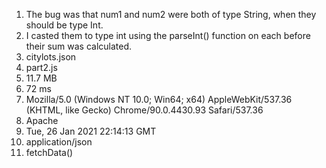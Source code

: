 1. The bug was that num1 and num2 were both of type String, when they should be type Int.
2. I casted them to type int using the parseInt() function on each before their sum was calculated.
3. citylots.json
4. part2.js
5. 11.7 MB
6. 72 ms
7. Mozilla/5.0 (Windows NT 10.0; Win64; x64) AppleWebKit/537.36 (KHTML, like Gecko) Chrome/90.0.4430.93 Safari/537.36
8. Apache
9. Tue, 26 Jan 2021 22:14:13 GMT
10. application/json
11. fetchData()